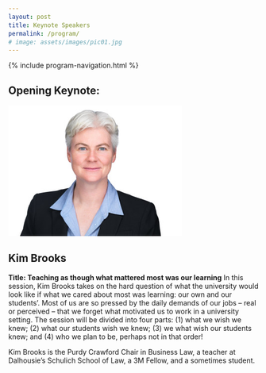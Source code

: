 ```yaml
---
layout: post
title: Keynote Speakers
permalink: /program/
# image: assets/images/pic01.jpg
---
```


{% include program-navigation.html %}

## Opening Keynote: ##

![Kim Brooks](/assets/images/Keynote1KimBrooks350p.jpg "Kim Brooks") 
## Kim Brooks ##
**Title: Teaching as though what mattered most was our learning**
In this session, Kim Brooks takes on the hard question of what the university would look like if what we cared about most was learning:  our own and our students’.  Most of us are so pressed by the daily demands of our jobs – real or perceived – that we forget what motivated us to work in a university setting.  The session will be divided into four parts: (1) what we wish we knew; (2) what our students wish we knew; (3) we what wish our students knew; and (4) who we plan to be, perhaps not in that order! 

Kim Brooks is the Purdy Crawford Chair in Business Law, a teacher at Dalhousie’s Schulich School of Law, a 3M Fellow, and a sometimes student. 

